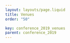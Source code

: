 ```yaml
---
layout: layouts/page.liquid
title: Venues
order: "50" 

key: conference_2019_venues
parent: conference_2019
---
```

